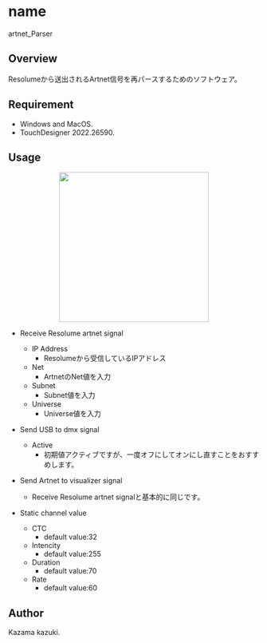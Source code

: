 # name

artnet_Parser

## Overview

Resolumeから送出されるArtnet信号を再パースするためのソフトウェア。

## Requirement

- Windows and MacOS.
- TouchDesigner 2022.26590.

## Usage

<p align="center">
  <img src="https://user-images.githubusercontent.com/83099549/187180611-54c16d8d-f795-4f7d-be80-049b6fddadb6.png" alt="" width="300px">
</p>

- Receive Resolume artnet signal
  - IP Address 
    - Resolumeから受信しているIPアドレス
  - Net
    - ArtnetのNet値を入力
  - Subnet
    - Subnet値を入力
  - Universe
    - Universe値を入力

- Send USB to dmx signal
  - Active
    - 初期値アクティブですが、一度オフにしてオンにし直すことをおすすめします。
    
- Send Artnet to visualizer signal
  - Receive Resolume artnet signalと基本的に同じです。

- Static channel value
  - CTC
    - default value:32
  - Intencity
    - default value:255
  - Duration
    - default value:70
  - Rate
    - default value:60

## Author

Kazama kazuki.

